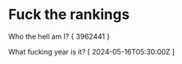 # Fuck the rankings

Who the hell am I?
{ 3962441 }

What fucking year is it?
[ 2024-05-16T05:30:00Z ]
